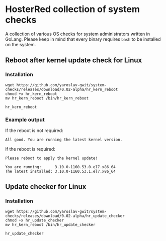 # HosterRed collection of system checks
A collection of various OS checks for system administrators written in GoLang. Please keep in mind that every binary requires `bash` to be installed on the system.

## Reboot after kernel update check for Linux
### Installation
```
wget https://github.com/yaroslav-gwit/system-checks/releases/download/0.02-alpha/hr_kern_reboot
chmod +x hr_kern_reboot
mv hr_kern_reboot /bin/hr_kern_reboot

hr_kern_reboot
```
### Example output
If the reboot is not required:
```
All good. You are running the latest kernel version.
```
If the reboot is required:
```
Please reboot to apply the kernel update!

You are running:      3.10.0-1160.53.0.el7.x86_64
The latest installed: 3.10.0-1160.53.1.el7.x86_64
```

## Update checker for Linux
### Installation
```
wget https://github.com/yaroslav-gwit/system-checks/releases/download/0.02-alpha/hr_update_checker
chmod +x hr_update_checker
mv hr_kern_reboot /bin/hr_update_checker

hr_update_checker
```
